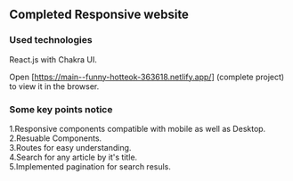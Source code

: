 
## Completed Responsive website

### Used technologies
React.js with Chakra UI.


Open [https://main--funny-hotteok-363618.netlify.app/] (complete project) to view it in the browser.

### Some key points notice

1.Responsive components compatible with mobile as well as Desktop.<br />
2.Resuable Components.<br />
3.Routes for easy understanding.<br />
4.Search for any article by it's title.<br />
5.Implemented pagination for search resuls.<br />



